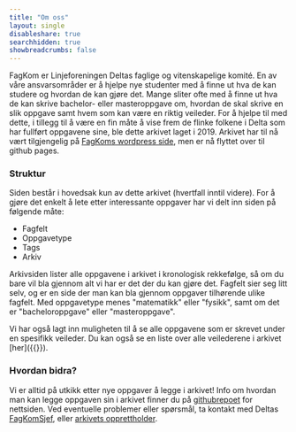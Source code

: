 ```yaml
---
title: "Om oss"
layout: single
disableshare: true
searchhidden: true
showbreadcrumbs: false
---
```


FagKom er Linjeforeningen Deltas faglige og vitenskapelige komité. En av våre ansvarsområder er å hjelpe nye studenter med å finne ut hva de kan studere og hvordan de kan gjøre det. Mange sliter ofte med å finne ut hva de kan skrive bachelor- eller masteroppgave om, hvordan de skal skrive en slik oppgave samt hvem som kan være en riktig veileder. For å hjelpe til med dette, i tillegg til å være en fin måte å vise frem de flinke folkene i Delta som har fullført oppgavene sine, ble dette arkivet laget i 2019. Arkivet har til nå vært tilgjengelig på [FagKoms wordpress side](https://fagkom.wordpress.com), men er nå flyttet over til github pages.

### Struktur

Siden består i hovedsak kun av dette arkivet (hvertfall inntil videre). For å gjøre det enkelt å lete etter interessante oppgaver har vi delt inn siden på følgende måte:
 - Fagfelt
 - Oppgavetype
 - Tags
 - Arkiv

Arkivsiden lister alle oppgavene i arkivet i kronologisk rekkefølge, så om du bare vil bla gjennom alt vi har er det der du kan gjøre det. Fagfelt sier seg litt selv, og er en side der man kan bla gjennom oppgaver tilhørende ulike fagfelt. Med oppgavetype menes "matematikk" eller "fysikk", samt om det er "bacheloroppgave" eller "masteroppgave". 

Vi har også lagt inn muligheten til å se alle oppgavene som er skrevet under en spesifikk veileder. Du kan også se en liste over alle veilederene i arkivet [her]({{<ref veileder>}}).

### Hvordan bidra? 

Vi er alltid på utkikk etter nye oppgaver å legge i arkivet! Info om hvordan man kan legge oppgaven sin i arkivet finner du på [githubrepoet](https://github.com/FagKom/fagkom.github.io) for nettsiden. Ved eventuelle problemer eller spørsmål, ta kontakt med Deltas [FagKomSjef](mailto:delta.fagsjef@gmail.com), eller [arkivets opprettholder](mailto:torgeiraamboe@gmail.com).
